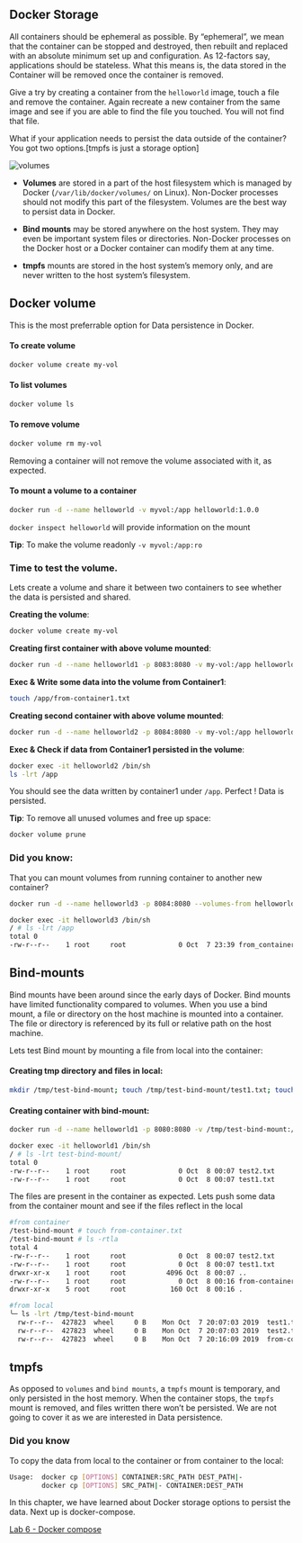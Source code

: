 ## Docker Storage

All containers should be ephemeral as possible. By “ephemeral”, we mean that the container can be stopped and destroyed, then rebuilt and replaced with an absolute minimum set up and configuration. As 12-factors say, applications should be stateless. What this means is, the data stored in the Container will be removed once the container is removed.

Give a try by creating a container from the `helloworld` image, touch a file and remove the container.
Again recreate a new container from the same image and see if you are able to find the file you touched. You will not find that file.

What if your application needs to persist the data outside of the container? You got two options.[tmpfs is just a storage option]

<image src="https://docs.docker.com/storage/images/types-of-mounts-volume.png" alt="volumes"/>

* **Volumes** are stored in a part of the host filesystem which is managed by Docker (`/var/lib/docker/volumes/` on Linux). Non-Docker processes should not modify this part of the filesystem. Volumes are the best way to persist data in Docker.

* **Bind mounts** may be stored anywhere on the host system. They may even be important system files or directories. Non-Docker processes on the Docker host or a Docker container can modify them at any time.

* **tmpfs** mounts are stored in the host system’s memory only, and are never written to the host system’s filesystem.

## Docker volume
This is the most preferrable option for Data persistence in Docker.

#### To create volume
```bash
docker volume create my-vol
```

#### To list volumes
```bash
docker volume ls
```

#### To remove volume
```bash
docker volume rm my-vol
```
Removing a container will not remove the volume associated with it, as expected.

#### To mount a volume to a container
```bash
docker run -d --name helloworld -v myvol:/app helloworld:1.0.0
```  

`docker inspect helloworld` will provide information on the mount

**Tip**: To make the volume readonly `-v myvol:/app:ro`


### Time to test the volume. 

Lets create a volume and share it between two containers to see whether the data is persisted and shared.

**Creating the volume**:
```bash
docker volume create my-vol
```

**Creating first container with above volume mounted**:
```bash
docker run -d --name helloworld1 -p 8083:8080 -v my-vol:/app helloworld:1.0.0
```

**Exec & Write some data into the volume from Container1**:
```bash
touch /app/from-container1.txt
```

**Creating second container with above volume mounted**:
```bash
docker run -d --name helloworld2 -p 8084:8080 -v my-vol:/app helloworld:1.0.0
```

**Exec & Check if data from Container1 persisted in the volume**:
```bash
docker exec -it helloworld2 /bin/sh
ls -lrt /app
```

You should see the data written by container1 under `/app`. Perfect ! Data is persisted.


**Tip**: To remove all unused volumes and free up space:
```bash
docker volume prune
```

### Did you know:
That you can mount volumes from running container to another new container?
```bash
docker run -d --name helloworld3 -p 8084:8080 --volumes-from helloworld helloworld:1.0.0

docker exec -it helloworld3 /bin/sh
/ # ls -lrt /app
total 0
-rw-r--r--    1 root     root             0 Oct  7 23:39 from_container1.txt
```

## Bind-mounts
Bind mounts have been around since the early days of Docker. Bind mounts have limited functionality compared to volumes. When you use a bind mount, a file or directory on the host machine is mounted into a container. The file or directory is referenced by its full or relative path on the host machine.

Lets test Bind mount by mounting a file from local into the container:

#### Creating tmp directory and files in local:
```bash
mkdir /tmp/test-bind-mount; touch /tmp/test-bind-mount/test1.txt; touch /tmp/test-bind-mount/test2.txt
```

#### Creating container with bind-mount:
```bash
docker run -d --name helloworld1 -p 8080:8080 -v /tmp/test-bind-mount:/test-bind-mount helloworld:1.0.0

docker exec -it helloworld1 /bin/sh
/ # ls -lrt test-bind-mount/
total 0
-rw-r--r--    1 root     root             0 Oct  8 00:07 test2.txt
-rw-r--r--    1 root     root             0 Oct  8 00:07 test1.txt
```

The files are present in the container as expected. Lets push some data from the container mount and see if the files reflect in the local
```bash
#from container
/test-bind-mount # touch from-container.txt
/test-bind-mount # ls -rtla
total 4
-rw-r--r--    1 root     root             0 Oct  8 00:07 test2.txt
-rw-r--r--    1 root     root             0 Oct  8 00:07 test1.txt
drwxr-xr-x    1 root     root          4096 Oct  8 00:07 ..
-rw-r--r--    1 root     root             0 Oct  8 00:16 from-container.txt
drwxr-xr-x    5 root     root           160 Oct  8 00:16 .

#from local
╰─ ls -lrt /tmp/test-bind-mount
  rw-r--r--  427823  wheel     0 B    Mon Oct  7 20:07:03 2019  test1.txt
  rw-r--r--  427823  wheel     0 B    Mon Oct  7 20:07:03 2019  test2.txt
  rw-r--r--  427823  wheel     0 B    Mon Oct  7 20:16:09 2019  from-container.txt
```

## tmpfs
As opposed to `volumes` and `bind mounts`, a `tmpfs` mount is temporary, and only persisted in the host memory. When the container stops, the `tmpfs` mount is removed, and files written there won’t be persisted. We are not going to cover it as we are interested in Data persistence.

### Did you know
To copy the data from local to the container or from container to the local:
```bash
Usage:	docker cp [OPTIONS] CONTAINER:SRC_PATH DEST_PATH|-
	    docker cp [OPTIONS] SRC_PATH|- CONTAINER:DEST_PATH
```

In this chapter, we have learned about Docker storage options to persist the data. Next up is docker-compose.

[Lab 6 - Docker compose](../docker-compose-lab6/README.md)